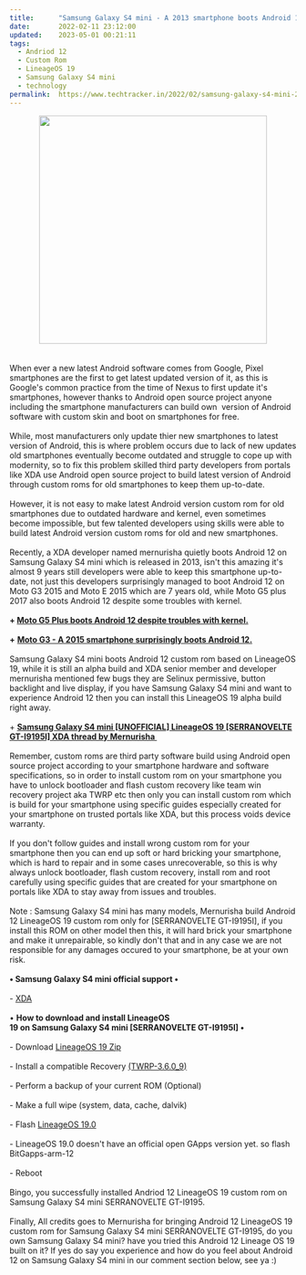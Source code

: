 ```yaml
---
title:		"Samsung Galaxy S4 mini - A 2013 smartphone boots Android 12."
date:		2022-02-11 23:12:00
updated:	2023-05-01 00:21:11
tags: 
  - Andriod 12
  - Custom Rom
  - LineageOS 19
  - Samsung Galaxy S4 mini
  - technology	
permalink:	https://www.techtracker.in/2022/02/samsung-galaxy-s4-mini-2013-smartphone.html
---
```


<div><div class="separator" style="clear: both; text-align: center;">
  <a href="https://lh3.googleusercontent.com/-siekHsjvQSs/YgagHk_RyhI/AAAAAAAAJGo/qYlekmOt8kUk5RcWYpWjZ3QHsipTWacOwCNcBGAsYHQ/s1600/1644601370126930-0.png" style="margin-left: 1em; margin-right: 1em;">
    <img border="0" src="https://lh3.googleusercontent.com/-siekHsjvQSs/YgagHk_RyhI/AAAAAAAAJGo/qYlekmOt8kUk5RcWYpWjZ3QHsipTWacOwCNcBGAsYHQ/s1600/1644601370126930-0.png" width="400">
  </a>
</div><br></div><div><br></div><div>When ever a new latest Android software comes from Google, Pixel smartphones are the first to get latest updated version of it, as this is Google's common practice from the time of Nexus to first update it's smartphones, however thanks to Android open source project anyone including the smartphone manufacturers can build own&nbsp; version of Android software with custom skin and boot on smartphones for free.</div><div><br></div><div>While, most manufacturers only update thier new smartphones to latest version of Android, this is where problem occurs due to lack of new updates old smartphones eventually become outdated and struggle to cope up with modernity, so to fix this problem skilled third party developers from portals like XDA use Android open source project to build latest version of Android through custom roms for old smartphones to keep them up-to-date.</div><div><br></div><div>However, it is not easy to make latest Android version custom rom for old smartphones due to outdated hardware and kernel, even sometimes become impossible, but few talented developers using skills were able to build latest Android version custom roms for old and new smartphones.</div><div><br></div><div>Recently, a XDA developer named mernurisha quietly boots Android 12 on Samsung Galaxy S4 mini which is released in 2013, isn't this amazing it's almost 9 years still developers were able to keep this smartphone up-to-date, not just this developers surprisingly managed to boot Android 12 on Moto G3 2015 and Moto E 2015 which are 7 years old, while Moto G5 plus 2017 also boots Android 12 despite some troubles with kernel.</div><div><br></div><div><b>+ <a href="https://www.techtracker.in/2022/01/moto-g5-plus-boots-android-12-despite.html">Moto G5 Plus boots Android 12 despite troubles with kernel.</a></b></div><div><br></div><div><b>+</b> <b><a href="https://www.techtracker.in/2022/01/moto-g3-2015-smartphone-surprisingly.html">Moto G3 - A 2015 smartphone surprisingly boots Android 12.</a></b></div><div><br></div><div>Samsung Galaxy S4 mini boots Android 12 custom rom based on LineageOS 19, while it is still an alpha build and XDA senior member and developer mernurisha mentioned few bugs they are Selinux permissive, button backlight and live display, if you have Samsung Galaxy S4 mini and want to experience Android 12 then you can install this LineageOS 19 alpha build right away.</div><div><br></div><div>+ <a href="https://forum.xda-developers.com/t/rom-11-0-12-0-unofficial-lineageos-18-1-19-0-serranovelte-gt-i9195i.4191143/"><b>Samsung Galaxy S4 mini [UNOFFICIAL] LineageOS 19 [SERRANOVELTE GT-I9195I] XDA thread by Mernurisha&nbsp;</b></a></div><div><br></div><div>Remember, custom roms are third party software build using Android open source project according to your smartphone hardware and software specifications, so in order to install custom rom on your smartphone you have to unlock bootloader and flash custom recovery like team win recovery project aka TWRP etc then only you can install custom rom which is build for your smartphone using specific guides especially created for your smartphone on trusted portals like XDA, but this process voids device warranty.</div><div><br></div><div>If you don't follow guides and install wrong custom rom for your smartphone then you can end up soft or hard bricking your smartphone, which is hard to repair and in some cases unrecoverable, so this is why always unlock bootloader, flash custom recovery, install rom and root carefully using specific guides that are created for your smartphone on portals like XDA to stay away from issues and troubles.</div><div><br></div><div>Note : Samsung Galaxy S4 mini has many models, Mernurisha build Android 12 LineageOS 19 custom rom only for [SERRANOVELTE GT-I9195I], if you install this ROM on other model then this, it will hard brick your smartphone and make it unrepairable, so kindly don't that and in any case we are not responsible for any damages occured to your smartphone, be at your own risk.</div><div><br></div><div><b>• Samsung Galaxy S4 mini official support •</b></div><div><b><br></b></div><div>- <a href="https://forum.xda-developers.com/c/samsung-galaxy-s-4-mini.2376/">XDA</a></div><div><br></div><div>• <b>How to download and install LineageOS</b></div><div><b>19 on Samsung Galaxy S4 mini [SERRANOVELTE GT-I9195I] •</b></div><div><b><br></b></div><div>- Download <a href="https://www.androidfilehost.com/?fid=17825722713688277143">LineageOS 19 Zip</a></div><div><br></div><div>- Install a compatible Recovery <a href="https://androidfilehost.com/?fid=7161016148664854992">(TWRP-3.6.0_9)</a></div><div><br></div><div>- Perform a backup of your current ROM (Optional)</div><div><br></div><div>- Make a full wipe (system, data, cache, dalvik)</div><div><br></div><div>- Flash <a href="https://www.androidfilehost.com/?fid=17825722713688277143">LineageOS 19.0</a></div><div><br></div><div>- LineageOS 19.0 doesn't have an official open GApps version yet. so flash BitGapps-arm-12</div><div><br></div><div>- Reboot</div><div><br></div><div>Bingo, you successfully installed Andriod 12 LineageOS 19 custom rom on Samsung Galaxy S4 mini SERRANOVELTE GT-I9195.</div><div><br></div><div>Finally, All credits goes to Mernurisha for bringing Android 12 LineageOS 19 custom rom for Samsung Galaxy S4 mini SERRANOVELTE GT-I9195, do you own Samsung Galaxy S4 mini? have you tried this Android 12 Lineage OS 19 built on it? If yes do say you experience and how do you feel about Android 12 on Samsung Galaxy S4 mini in our comment section below, see ya :)</div>
<!-- no comments on this post -->